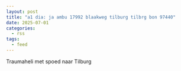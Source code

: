 ```yaml
---
layout: post
title: "a1 dia: ja ambu 17992 blaakweg tilburg tilbrg bon 97440"
date: 2025-07-01
categories: 
  - rss
tags: 
  - feed
---
```


Traumaheli met spoed naar Tilburg
